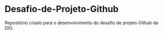 # Desafio-de-Projeto-Github
Repositório criado para o desenvolvimento do desafio de projeto Github da DIO.
